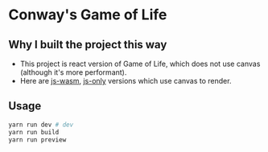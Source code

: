 # Conway's Game of Life
## Why I built the project this way
- This project is react version of Game of Life, which does not use canvas (although it's more performant).
- Here are [js-wasm](https://github.com/zkindest/rust-wa-game-of-life), [js-only](https://github.com/zkindest/js-game-of-life) versions which use canvas to render.
## Usage 
```sh
yarn run dev # dev
yarn run build 
yarn run preview
```
